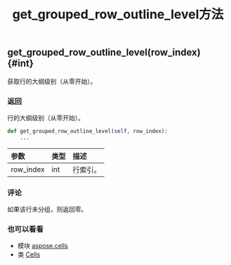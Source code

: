 ﻿---
title: get_grouped_row_outline_level方法
second_title: Aspose.Cells for Python via .NET API 参考文献
description:
type: docs
weight: 410
url: /zh/python-net/aspose.cells/cells/get_grouped_row_outline_level/
is_root: false
---
##  get_grouped_row_outline_level(row_index) {#int}
获取行的大纲级别（从零开始）。


### 返回

行的大纲级别（从零开始）。


```python
def get_grouped_row_outline_level(self, row_index):
    ...
```


|参数|类型|描述|
| :- | :- | :- |
| row_index | int |行索引。|
### 评论

如果该行未分组，则返回零。


### 也可以看看

* 模块 [aspose.cells](../../)
* 类 [Cells](/cells/zh/python-net/aspose.cells/cells)
